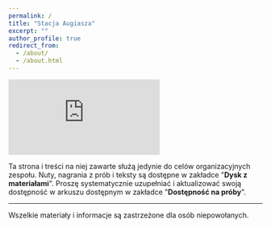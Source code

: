 ```yaml
---
permalink: /
title: "Stacja Augiasza"
excerpt: ""
author_profile: true
redirect_from: 
  - /about/
  - /about.html
---
```


<iframe src="https://www.youtube.com/embed/0UOkRA_Z_F4" frameborder="0" allow="accelerometer; encrypted-media; gyroscope; picture-in-picture" allowfullscreen="" id="fitvid0"> </iframe>

Ta strona i treści na niej zawarte służą jedynie do celów organizacyjnych zespołu. Nuty, nagrania z prób i teksty są dostępne w zakładce "**Dysk z materiałami**". Proszę systematycznie uzupełniać i aktualizować swoją dostępność w arkuszu dostępnym w zakładce "**Dostępność na próby**".

----

Wszelkie materiały i informacje są zastrzeżone dla osób niepowołanych.